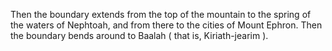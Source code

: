 Then the boundary extends from the top of the mountain to the spring of the waters of Nephtoah, and from there to the cities of Mount Ephron. Then the boundary bends around to Baalah ( that is, Kiriath-jearim ).
